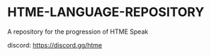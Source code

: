 # HTME-LANGUAGE-REPOSITORY
A repository for the progression of HTME Speak

discord: https://discord.gg/htme
